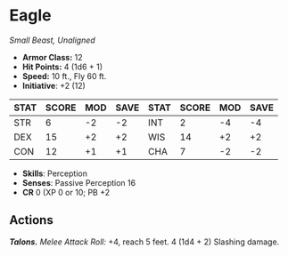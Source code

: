 # Eagle

*Small Beast, Unaligned*

- **Armor Class:** 12
- **Hit Points:** 4 (1d6 + 1)
- **Speed:** 10 ft., Fly 60 ft.
- **Initiative**: +2 (12)

|STAT|SCORE|MOD|SAVE|STAT|SCORE|MOD|SAVE|
| --- | --- | --- | ---- |---| --- | --- | ---- |
| STR | 6 | -2 | -2 | INT | 2 | -4 | -4 |
| DEX | 15 | +2 | +2 | WIS | 14 | +2 | +2 |
| CON | 12 | +1 | +1 | CHA | 7 | -2 | -2 |

- **Skills**: Perception
- **Senses**: Passive Perception 16
- **CR** 0 (XP 0 or 10; PB +2

## Actions

***Talons.*** *Melee Attack Roll:* +4, reach 5 feet. 4 (1d4 + 2) Slashing damage.

